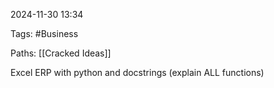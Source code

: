 2024-11-30 13:34

Tags: #Business 

Paths: [[Cracked Ideas]]

Excel ERP with python and docstrings (explain ALL functions)

